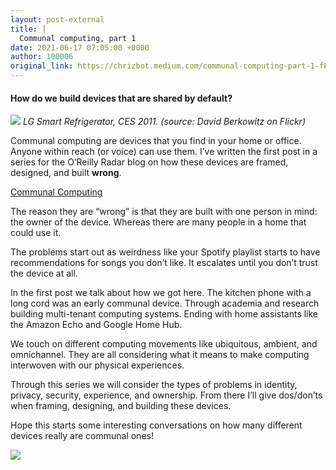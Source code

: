 ```yaml
---
layout: post-external
title: |
  Communal computing, part 1
date: 2021-06-17 07:05:00 +0000
author: 100006
original_link: https://chrizbot.medium.com/communal-computing-part-1-f871c6bc5257?source=rss-ba6349c9c628------2
---
```


#### How do we build devices that are shared by default?

![](https://cdn-images-1.medium.com/max/1024/1*doLoRusr3ac4jE_6IwJG7w.jpeg)
_LG Smart Refrigerator, CES 2011. (source: David Berkowitz on Flickr)_

Communal computing are devices that you find in your home or office. Anyone within reach (or voice) can use them. I’ve written the first post in a series for the O’Reilly Radar blog on how these devices are framed, designed, and built  **wrong**.

[Communal Computing](https://www.oreilly.com/radar/communal-computing/)

The reason they are “wrong” is that they are built with one person in mind: the owner of the device. Whereas there are many people in a home that could use it.

The problems start out as weirdness like your Spotify playlist starts to have recommendations for songs you don’t like. It escalates until you don’t trust the device at all.

In the first post we talk about how we got here. The kitchen phone with a long cord was an early communal device. Through academia and research building multi-tenant computing systems. Ending with home assistants like the Amazon Echo and Google Home Hub.

We touch on different computing movements like ubiquitous, ambient, and omnichannel. They are all considering what it means to make computing interwoven with our physical experiences.

Through this series we will consider the types of problems in identity, privacy, security, experience, and ownership. From there I’ll give dos/don’ts when framing, designing, and building these devices.

Hope this starts some interesting conversations on how many different devices really are communal ones!

 ![](https://medium.com/_/stat?event=post.clientViewed&referrerSource=full_rss&postId=f871c6bc5257)
